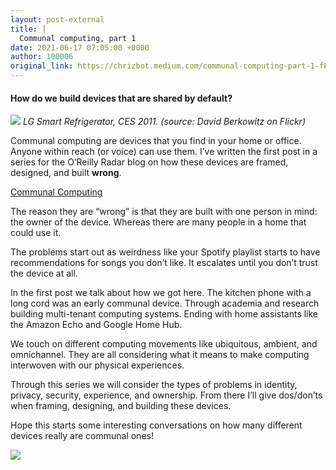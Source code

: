 ```yaml
---
layout: post-external
title: |
  Communal computing, part 1
date: 2021-06-17 07:05:00 +0000
author: 100006
original_link: https://chrizbot.medium.com/communal-computing-part-1-f871c6bc5257?source=rss-ba6349c9c628------2
---
```


#### How do we build devices that are shared by default?

![](https://cdn-images-1.medium.com/max/1024/1*doLoRusr3ac4jE_6IwJG7w.jpeg)
_LG Smart Refrigerator, CES 2011. (source: David Berkowitz on Flickr)_

Communal computing are devices that you find in your home or office. Anyone within reach (or voice) can use them. I’ve written the first post in a series for the O’Reilly Radar blog on how these devices are framed, designed, and built  **wrong**.

[Communal Computing](https://www.oreilly.com/radar/communal-computing/)

The reason they are “wrong” is that they are built with one person in mind: the owner of the device. Whereas there are many people in a home that could use it.

The problems start out as weirdness like your Spotify playlist starts to have recommendations for songs you don’t like. It escalates until you don’t trust the device at all.

In the first post we talk about how we got here. The kitchen phone with a long cord was an early communal device. Through academia and research building multi-tenant computing systems. Ending with home assistants like the Amazon Echo and Google Home Hub.

We touch on different computing movements like ubiquitous, ambient, and omnichannel. They are all considering what it means to make computing interwoven with our physical experiences.

Through this series we will consider the types of problems in identity, privacy, security, experience, and ownership. From there I’ll give dos/don’ts when framing, designing, and building these devices.

Hope this starts some interesting conversations on how many different devices really are communal ones!

 ![](https://medium.com/_/stat?event=post.clientViewed&referrerSource=full_rss&postId=f871c6bc5257)
